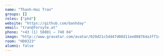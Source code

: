 ```yaml
---
name: "Thanh-Hai Tran"
groups: []
roles: ["phd"]
website: "https://github.com/banhday"
email: "tran@forsyte.at"
phone: "+43 (1) 58801 – 740 04"
image: "http://www.gravatar.com/avatar/029d21c5dd47d08d11ee808764a3ff1c?s=200&d=mm"
room: "HD0323"
alumni: false
---
```


<!--
Your custom content goes here.
-->